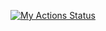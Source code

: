 [![My Actions Status](https://github.com/nastasj/NASA_API_GitHubActions/workflows/api-testing/badge.svg)](https://github.com/nastasj/NASA_API_GitHubActions/actions)
